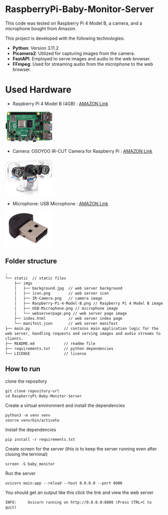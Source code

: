 # RaspberryPi-Baby-Monitor-Server

This code was tested on Raspberry Pi 4 Model B, a camera, and a microphone bought from Amazon.

This project is developed with the following technologies:

- **Python**: Version 3.11.2
- **Picamera2**: Utilized for capturing images from the camera.
- **FastAPI**: Employed to serve images and audio to the web browser.
- **FFmpeg**: Used for streaming audio from the microphone to the web browser.

# Used Hardware

- Raspberry Pi 4 Model B (4GB) : [AMAZON Link](https://amzn.asia/d/4z4v2ZW)

<img src="static/imgs/Raspberry-Pi-4-Model-B.png" width="30%" alt="Raspberry Pi 4 Model B">

- Camera: OSOYOO IR-CUT Camera for Raspberry Pi : [AMAZON Link](https://www.amazon.co.jp/dp/B08K9348F6?ref=ppx_yo2ov_dt_b_fed_asin_title)

<img src="static/imgs/IR-Camera.png" width="30%" alt="IR-Camera">

- Microphone: USB Microphone : [AMAZON Link](https://www.amazon.co.jp/dp/B0CD7KPH3K?ref=ppx_yo2ov_dt_b_fed_asin_title)

<img src="static/imgs/USB-Microphone.png" width="30%" alt="Microphone">

## Folder structure

```
.
└── static  // static files
    ├── imgs
    │   ├── background.jpg  // web server background
    │   ├── icon.png        // web server icon
    │   ├── IR-Camera.png   // camera image
    │   ├── Raspberry-Pi-4-Model-B.png // Raspberry Pi 4 Model B image
    │   ├── USB-Microphone.png // microphone image
    │   └── webserverpage.png // web server page image
    ├── index.html          // web server index page
    └── manifest.json       // web server manifest
├── main.py               // contains main application logic for the web server, handling requests and serving images and audio streams to clients.
├── README.md             // readme file
├── requirements.txt      // python dependencies
└── LICENSE               // license

```

## How to run

clone the repository
```
git clone repository-url
cd RaspberryPi-Baby-Monitor-Server
```

Create a virtual environment and install the dependencies
```
python3 -m venv venv  
source venv/bin/activate
```

Install the dependencies
```
pip install -r requirements.txt
```

Create screen for the server (this is to keep the server running even after closing the terminal)
```
screen -S baby_monitor
```

Run the server
```
uvicorn main:app --reload --host 0.0.0.0 --port 8000
```

You should get an output like this click the link and view the web server

```
INFO:     Uvicorn running on http://0.0.0.0:8000 (Press CTRL+C to quit)
```


